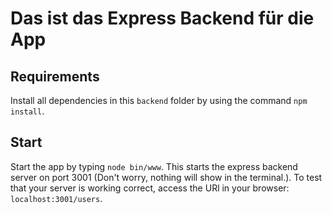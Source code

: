 # Das ist das Express Backend für die App

## Requirements

Install all dependencies in this `backend` folder by using the command `npm install`.

## Start

Start the app by typing `node bin/www`. This starts the express backend server on port 3001 (Don't worry, nothing will show in the terminal.).
To test that your server is working correct, access the URl in your browser: `localhost:3001/users`.
